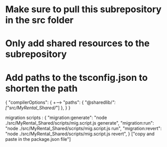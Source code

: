 # Make sure to pull this subrepository in the src folder
# Only add shared resources to the subrepository
# Add paths to the tsconfig.json to shorten the path

{ 
    "compilerOptions": {
+-->    "paths": {
        "@sharedlib/_": ["src/MyRental_Shared/_"]
        },
    }
}

migration scripts : {
"migration:generate": "node ./src/MyRental_Shared/scripts/mig.script.js generate",
"migration:run": "node ./src/MyRental_Shared/scripts/mig.script.js run",
"migration:revert": "node ./src/MyRental_Shared/scripts/mig.script.js revert",
} ["copy and paste in the package.json file"]
